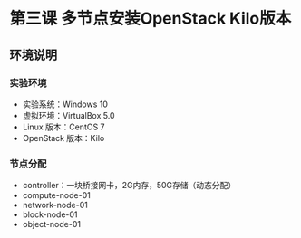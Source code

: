 # 第三课 多节点安装OpenStack Kilo版本
## 环境说明
### 实验环境
* 实验系统：Windows 10
* 虚拟环境：VirtualBox 5.0
* Linux 版本：CentOS 7
* OpenStack 版本：Kilo

### 节点分配
* controller：一块桥接网卡，2G内存，50G存储（动态分配）
* compute-node-01
 * network-node-01
 * block-node-01
 * object-node-01

